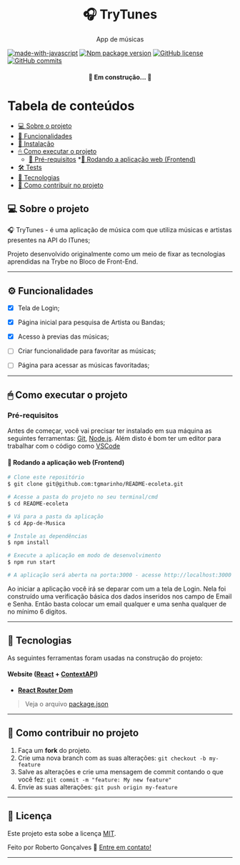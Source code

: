 <h1 align="center">🎧 TryTunes</h1>
<p align="center">App de músicas</p>

[![made-with-javascript](https://img.shields.io/badge/Made%20with-JavaScript-1f425f.svg)](https://www.javascript.com)
[![Npm package version](https://badgen.net/npm/v/express)](https://npmjs.com/package/express)
[![GitHub license](https://img.shields.io/github/license/Naereen/StrapDown.js.svg)](https://github.com/Naereen/StrapDown.js/blob/master/LICENSE)
[![GitHub commits](https://img.shields.io/github/commits-since/Naereen/StrapDown.js/v1.0.0.svg)](https://GitHub.com/Naereen/StrapDown.js/commit/)

<h4 align="center"> 
	🚧  Em construção...  🚧
</h4>

Tabela de conteúdos
=================
<!--ts-->
   * [💻 Sobre o projeto](#-sobre-o-projeto)
   * [🚀 Funcionalidades](#-funcionalidades)
   * [🔧 Instalação](#instalacao)
   * [🖱 Como executar o projeto](#-como-executar-o-projeto)
      * [📖 Pré-requisitos](#pré-requisitos)
      *[🧭 Rodando a aplicação web (Frontend)](#user-content--rodando-a-aplicação-web-frontend)
   * [🛠 Tests](#testes)
   * [🔬 Tecnologias](#-tecnologias)
   * [💪 Como contribuir no projeto](#-como-contribuir-no-projeto)
<!--te-->

## 💻 Sobre o projeto

🎧 TryTunes - é uma aplicação de música com que utiliza músicas e artistas presentes na API do ITunes;


Projeto desenvolvido originalmente como um meio de fixar as tecnologias aprendidas na Trybe no Bloco de Front-End.

---

## ⚙️ Funcionalidades

- [x] Tela de Login;
- [x] Página inicial para pesquisa de Artista ou Bandas;
- [x] Acesso à previas das músicas;
- [ ] Criar funcionalidade para favoritar as músicas;
- [ ] Página para acessar as músicas favoritadas; 


---

## 🖱 Como executar o projeto

### Pré-requisitos

Antes de começar, você vai precisar ter instalado em sua máquina as seguintes ferramentas:
[Git](https://git-scm.com), [Node.js](https://nodejs.org/en/). 
Além disto é bom ter um editor para trabalhar com o código como [VSCode](https://code.visualstudio.com/)

#### 🧭 Rodando a aplicação web (Frontend)

```bash
# Clone este repositório
$ git clone git@github.com:tgmarinho/README-ecoleta.git

# Acesse a pasta do projeto no seu terminal/cmd
$ cd README-ecoleta

# Vá para a pasta da aplicação
$ cd App-de-Musica

# Instale as dependências
$ npm install

# Execute a aplicação em modo de desenvolvimento
$ npm run start

# A aplicação será aberta na porta:3000 - acesse http://localhost:3000
```

Ao iniciar a aplicação você irá se deparar com um a tela de Login. Nela foi construído uma verificação básica dos dados inseridos nos campo de Email e Senha. Então basta colocar um email qualquer e uma senha qualquer de no mínimo 6 digitos. 

---

## 🔬 Tecnologias

As seguintes ferramentas foram usadas na construção do projeto:

#### **Website**  ([React](https://reactjs.org/)  +  [ContextAPI](https://reactjs.org/docs/context.html/))

-   **[React Router Dom](https://github.com/ReactTraining/react-router/tree/master/packages/react-router-dom)**


> Veja o arquivo  [package.json](https://github.com/tgmarinho/README-ecoleta/blob/master/web/package.json)

---

## 💪 Como contribuir no projeto

1. Faça um **fork** do projeto.
2. Crie uma nova branch com as suas alterações: `git checkout -b my-feature`
3. Salve as alterações e crie uma mensagem de commit contando o que você fez: `git commit -m "feature: My new feature"`
4. Envie as suas alterações: `git push origin my-feature`

---

## 📝 Licença

Este projeto esta sobe a licença [MIT](./LICENSE).

Feito por Roberto Gonçalves 🦪 [Entre em contato!](https://www.linkedin.com/in/devroberto-goncalves/)

---




